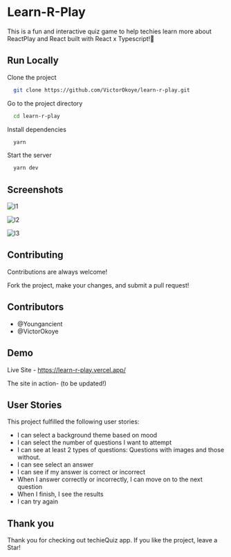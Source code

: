 # Learn-R-Play

This is a fun and interactive quiz game to help techies learn more about ReactPlay and React built with React x Typescript!🤗
    
## Run Locally

Clone the project

```bash
  git clone https://github.com/VictorOkoye/learn-r-play.git
```

Go to the project directory

```bash
  cd learn-r-play
```

Install dependencies

```bash
  yarn
```

Start the server

```bash
  yarn dev
```

  
  
## Screenshots


![l1](https://github.com/VictorOkoye/learn-r-play/assets/139196126/9470df14-2f90-4a55-b395-8b839774ce32)

![l2](https://github.com/VictorOkoye/learn-r-play/assets/139196126/6cc6aff6-b454-474e-89b8-b645051f4087)

![l3](https://github.com/VictorOkoye/learn-r-play/assets/139196126/00cb2981-2130-4a64-a41f-03191799443a)


## Contributing

Contributions are always welcome!

Fork the project, make your changes, and submit a pull request!

## Contributors
  - @Youngancient
  - @VictorOkoye
  
## Demo

Live Site - https://learn-r-play.vercel.app/



The site in action-
(to be updated!)
  
## User Stories

This project fulfilled the following user stories:

- I can select a background theme based on mood
- I can select the number of questions I want to attempt
- I can see at least 2 types of questions: Questions with images and those without.
- I can see select an answer
- I can see if my answer is correct or incorrect
- When I answer correctly or incorrectly, I can move on to the next question
- When I finish, I see the results
- I can try again


  
## Thank you

Thank you for checking out techieQuiz app. If you like the project, leave a Star!
  
